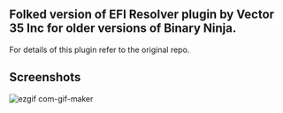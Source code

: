 ## Folked version of **EFI Resolver** plugin by **Vector 35 Inc** for older versions of Binary Ninja.

For details of this plugin refer to the original repo.

## Screenshots
![ezgif com-gif-maker](https://github.com/qhuyduong/efi-resolver/assets/16358771/879bf56d-f745-4bd0-968b-35b094e88e63)




